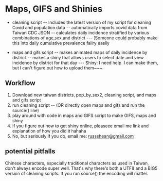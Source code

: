 # Maps, GIFS and Shinies

- cleaning script
-- Includes the latest version of my script for cleaning Covid and population data
-- automatically imports covid data from Taiwan CDC JSON
-- calculates daily incidence stratified by various combinations of age,sex,and district 
--- (Someone could probably make this into daily cumulative prevalence failry easily

- maps and gifs script
-- makes animated maps of daily incidence by district
-- makes a shiny that allows users to select date and view incidence by district for that day
--- Shiny: I need help. I can make them, but I can't figure out how to upload them~~~

## Workflow

1. Download new taiwan districts, pop_by_sex2, cleaning script, and maps and gifs script
2. run cleaning script 
 -- (OR directly open maps and gifs and run the source() line)
3. play around with code in maps and GIFS script to make GIFS, maps and shiny
4. If you figure out how to get shiny online, pleaseee email me link and explanation of how you did it hahaha
5. No, but seriously if you do, email me: russshean@gmail.com 

## potential pitfalls
Chinese characters, especially traditional characters as used in Taiwan, don't always encode super well. That's why there's both a UTF8 and a BIG5 version of cleaning scripts. If you run source() the encoding will matter. 

